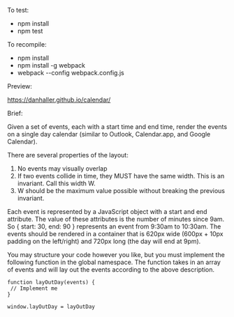 To test:

- npm install
- npm test

To recompile:

- npm install
- npm install -g webpack
- webpack --config webpack.config.js

Preview:

https://danhaller.github.io/calendar/

Brief:

Given a set of events, each with a start time and end time, render the events on a single day calendar (similar to Outlook, Calendar.app, and Google Calendar).

There are several properties of the layout:

1. No events may visually overlap
2. If two events collide in time, they MUST have the same width. This is an invariant. Call this width W.
3. W should be the maximum value possible without breaking the previous invariant.

Each event is represented by a JavaScript object with a start and end attribute. The value of these attributes is the number of minutes since 9am. So { start: 30, end: 90 } represents an event from 9:30am to 10:30am. The events should be rendered in a container that is 620px wide (600px + 10px padding on the left/right) and 720px long (the day will end at 9pm).

You may structure your code however you like, but you must implement the following function in the global namespace. The function takes in an array of events and will lay out the events according to the above description.

```
function layOutDay(events) {
 // Implement me
}

window.layOutDay = layOutDay
```
